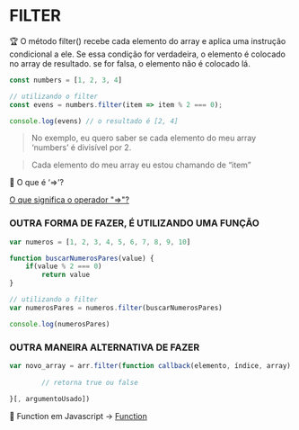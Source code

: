 # FILTER

🏆 O método filter() recebe cada elemento do array e aplica uma instrução condicional a ele. Se essa condição for verdadeira, o elemento é colocado no array de resultado. se for falsa, o elemento não é colocado lá.

```jsx
const numbers = [1, 2, 3, 4]

// utilizando o filter
const evens = numbers.filter(item => item % 2 === 0);

console.log(evens) // o resultado é [2, 4]
```

> No exemplo, eu quero saber se cada elemento do meu array ‘numbers’ é divisível por 2.
> 

> Cada elemento do meu array eu estou chamando de “item”
> 

🚨 O que é ‘⇒’? 

[O que significa o operador "=>"?](https://pt.stackoverflow.com/questions/114367/o-que-significa-o-operador)

### OUTRA FORMA DE FAZER, É UTILIZANDO UMA FUNÇÃO

```jsx
var numeros = [1, 2, 3, 4, 5, 6, 7, 8, 9, 10]

function buscarNumerosPares(value) {
    if(value % 2 === 0)
        return value
}

// utilizando o filter 
var numerosPares = numeros.filter(buscarNumerosPares)

console.log(numerosPares)
```

### OUTRA MANEIRA ALTERNATIVA DE FAZER

```jsx
var novo_array = arr.filter(function callback(elemento, índice, array) {
	
		// retorna true ou false 

}[, argumentoUsado])
```

📌 Function em Javascript → [Function](https://developer.mozilla.org/pt-BR/docs/Web/JavaScript/Reference/Global_Objects/Function)

